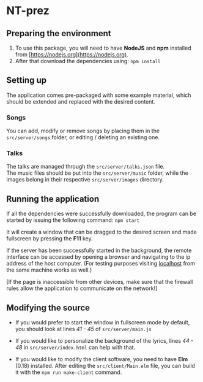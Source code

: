 # NT-prez

## Preparing the environment

1. To use this package, you will need to have **NodeJS** and **npm** installed
from [https://nodejs.org](https://nodejs.org).
2. After that download the dependencies using: `npm install`

## Setting up

The application comes pre-packaged with some example material, which should be
extended and replaced with the desired content.

### Songs

You can add, modify or remove songs by placing them in the `src/server/songs`
folder, or editing / deleting an existing one.

### Talks

The talks are managed through the `src/server/talks.json` file.  
The music files should be put into the `src/server/music` folder, while the
images belong in their respective `src/server/images` directory.

## Running the application

If all the dependencies were successfully downloaded, the program can be started
by issuing the following command: `npm start`

It will create a window that can be dragged to the desired screen and made
fullscreen by pressing the **F11** key.

If the server has been successfully started in the background, the remote
interface can be accessed by opening a browser and navigating to the ip address
of the host computer. 
(For testing purposes visiting [localhost](http://localhost/) from the same
machine works as well.)

[If the page is inaccessible from other devices, make sure that the firewall
rules allow the application to communicate on the network!]

## Modifying the source

- If you would prefer to start the window in fullscreen mode by default, you
should look at lines _41 - 45_ of `src/server/main.js`

- If you would like to personalize the background of the lyrics, lines _44 - 48_
in `src/server/index.html` can help with that.

- If you would like to modify the client software, you need to have **Elm**
(0.18) installed. After editing the `src/client/Main.elm` file, you can build
it with the `npm run make-client` command.
